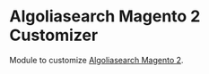 # Algoliasearch Magento 2 Customizer

Module to customize [Algoliasearch Magento 2](https://github.com/algolia/algoliasearch-magento-2).